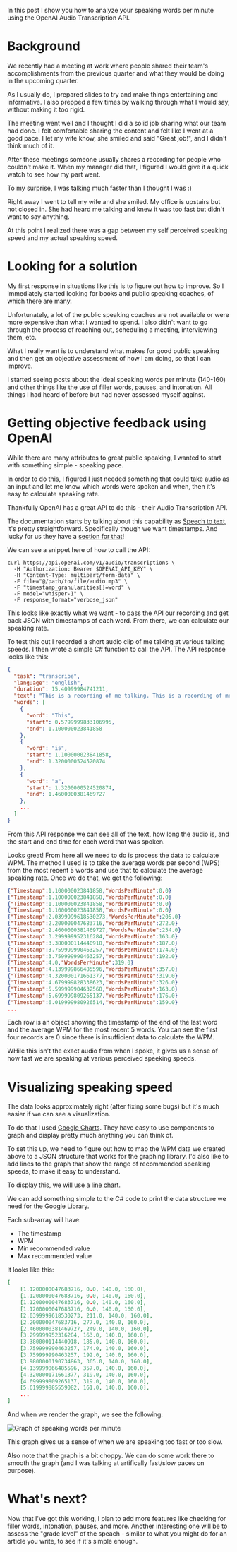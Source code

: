 
In this post I show you how to analyze your speaking words per minute using the OpenAI Audio Transcription API. 

# Background

We recently had a meeting at work where people shared their team's accomplishments from the previous quarter and what they would be doing in the upcoming quarter.

As I usually do, I prepared slides to try and make things entertaining and informative. 
I also prepped a few times by walking through what I would say, without making it too rigid.

The meeting went well and I thought I did a solid job sharing what our team had done. 
I felt comfortable sharing the content and felt like I went at a good pace. 
I let my wife know, she smiled and said "Great job!", and I didn't think much of it.

After these meetings someone usually shares a recording for people who couldn't make it. 
When my manager did that, I figured I would give it a quick watch to see how my part went.

To my surprise, I was talking much faster than I thought I was :)

Right away I went to tell my wife and she smiled. 
My office is upstairs but not closed in. 
She had heard me talking and knew it was too fast but didn't want to say anything.

At this point I realized there was a gap between my self perceived speaking speed and my actual speaking speed.

# Looking for a solution

My first response in situations like this is to figure out how to improve. 
So I immediately started looking for books and public speaking coaches, of which there are many.

Unfortunately, a lot of the public speaking coaches are not available or were more expensive than what I wanted to spend. 
I also didn't want to go through the process of reaching out, scheduling a meeting, interviewing them, etc.

What I really want is to understand what makes for good public speaking and then get an objective assessment of how I am doing, so that I can improve.

I started seeing posts about the ideal speaking words per minute (140-160) and other things like the use of filler words, pauses, and intonation. 
All things I had heard of before but had never assessed myself against.

# Getting objective feedback using OpenAI

While there are many attributes to great public speaking, I wanted to start with something simple - speaking pace.

In order to do this, I figured I just needed something that could take audio as an input and let me know which words were spoken and when, then it's easy to calculate speaking rate.

Thankfully OpenAI has a great API to do this - their Audio Transcription API.

The documentation starts by talking about this capability as [Speech to text](https://platform.openai.com/docs/guides/speech-to-text), it's pretty straightforward. Specifically though we want timestamps. And lucky for us 
they have a [section for that](https://platform.openai.com/docs/guides/speech-to-text/timestamps)!

We can see a snippet here of how to call the API:

```
curl https://api.openai.com/v1/audio/transcriptions \
  -H "Authorization: Bearer $OPENAI_API_KEY" \
  -H "Content-Type: multipart/form-data" \
  -F file="@/path/to/file/audio.mp3" \
  -F "timestamp_granularities[]=word" \
  -F model="whisper-1" \
  -F response_format="verbose_json"
```

This looks like exactly what we want - to pass the API our recording and get back JSON with timestamps of each word. 
From there, we can calculate our speaking rate.

To test this out I recorded a short audio clip of me talking at various talking speeds. 
I then wrote a simple C# function to call the API. 
The API response looks like this:

```json
{
  "task": "transcribe",
  "language": "english",
  "duration": 15.40999984741211,
  "text": "This is a recording of me talking. This is a recording of me talking faster. This is a recording of me talking even faster. This is a recording of me talking slower. This is a recording of me talking slower.",
  "words": [
    {
      "word": "This",
      "start": 0.5799999833106995,
      "end": 1.100000023841858
    },
    {
      "word": "is",
      "start": 1.100000023841858,
      "end": 1.3200000524520874
    },
    {
      "word": "a",
      "start": 1.3200000524520874,
      "end": 1.4600000381469727
    },
    ...
  ]
}
```

From this API response we can see all of the text, how long the audio is, and the start and end time for each word that was spoken.

Looks great! 
From here all we need to do is process the data to calculate WPM. 
The method I used is to take the average words per second (WPS) from the most recent 5 words and use that to calculate the average speaking rate. 
Once we do that, we get the following:

```json
{"Timestamp":1.100000023841858,"WordsPerMinute":0.0}
{"Timestamp":1.100000023841858,"WordsPerMinute":0.0}
{"Timestamp":1.100000023841858,"WordsPerMinute":0.0}
{"Timestamp":1.100000023841858,"WordsPerMinute":0.0}
{"Timestamp":2.0399999618530273,"WordsPerMinute":205.0}
{"Timestamp":2.200000047683716,"WordsPerMinute":272.0}
{"Timestamp":2.4600000381469727,"WordsPerMinute":254.0}
{"Timestamp":3.299999952316284,"WordsPerMinute":163.0}
{"Timestamp":3.380000114440918,"WordsPerMinute":187.0}
{"Timestamp":3.759999990463257,"WordsPerMinute":174.0}
{"Timestamp":3.759999990463257,"WordsPerMinute":192.0}
{"Timestamp":4.0,"WordsPerMinute":319.0}
{"Timestamp":4.139999866485596,"WordsPerMinute":357.0}
{"Timestamp":4.320000171661377,"WordsPerMinute":319.0}
{"Timestamp":4.679999828338623,"WordsPerMinute":326.0}
{"Timestamp":5.599999904632568,"WordsPerMinute":163.0}
{"Timestamp":5.699999809265137,"WordsPerMinute":176.0}
{"Timestamp":6.019999980926514,"WordsPerMinute":159.0}
...
```

Each row is an object showing the timestamp of the end of the last word and the average WPM for the most recent 5 words. 
You can see the first four records are 0 since there is insufficient data to calculate the WPM.

WHile this isn't the exact audio from when I spoke, it gives us a sense of how fast we are speaking at various perceived speeking speeds.

# Visualizing speaking speed

The data looks approximately right (after fixing some bugs) but it's much easier if we can see a visualization.

To do that I used [Google Charts](https://developers.google.com/chart/interactive/docs). 
They have easy to use components to graph and display pretty much anything you can think of.

To set this up, we need to figure out how to map the WPM data we created above to a JSON structure that works for the graphing library. 
I'd also like to add lines to the graph that show the range of recommended speaking speeds, to make it easy to understand.

To display this, we will use a [line chart](https://developers.google.com/chart/interactive/docs/gallery/linechart).

We can add something simple to the C# code to print the data structure we need for the Google Library.

Each sub-array will have:

- The timestamp
- WPM
- Min recommended value
- Max recommended value

It looks like this:

```json
[
    [1.1200000047683716, 0.0, 140.0, 160.0], 
    [1.1200000047683716, 0.0, 140.0, 160.0], 
    [1.1200000047683716, 0.0, 140.0, 160.0], 
    [1.1200000047683716, 0.0, 140.0, 160.0], 
    [2.0399999618530273, 211.0, 140.0, 160.0], 
    [2.200000047683716, 277.0, 140.0, 160.0], 
    [2.4600000381469727, 249.0, 140.0, 160.0], 
    [3.299999952316284, 163.0, 140.0, 160.0], 
    [3.380000114440918, 185.0, 140.0, 160.0], 
    [3.759999990463257, 174.0, 140.0, 160.0], 
    [3.759999990463257, 192.0, 140.0, 160.0], 
    [3.9800000190734863, 365.0, 140.0, 160.0],
    [4.139999866485596, 357.0, 140.0, 160.0], 
    [4.320000171661377, 319.0, 140.0, 160.0], 
    [4.699999809265137, 319.0, 140.0, 160.0], 
    [5.619999885559082, 161.0, 140.0, 160.0],
    ...
]
```

And when we render the graph, we see the following:

![Graph of speaking words per minute](~/images/public-speaking/graph.png)

This graph gives us a sense of when we are speaking too fast or too slow.

Also note that the graph is a bit choppy. We can do some work there to smooth the graph (and I was talking at artifically fast/slow paces on purpose).

# What's next?

Now that I've got this working, I plan to add more features like checking for filler words, intonation, pauses, and more. 
Another interesting one will be to assess the "grade level" of the speach - similar to what you might do for an article you write, to see if it's simple enough.
